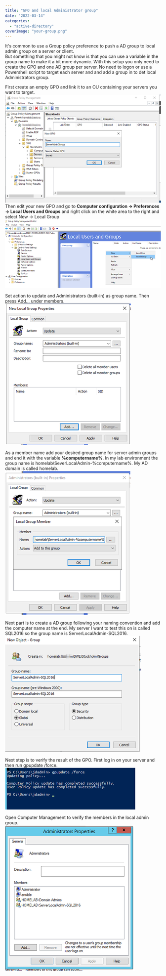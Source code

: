 ```yaml
---
title: "GPO and local Administrator group"
date: "2022-03-14"
categories: 
  - "active-directory"
coverImage: "your-group.png"
---
```


It's common to use a Group policy preference to push a AD group to local admin group on a server or client.  
But something that you might not know is that you can use a variable in the group name to make it a bit more dynamic. With this setup you only need to create the GPO and one AD group per server. No need to logon or use a Powershell script to target each server and and add a group in to det local Administrators group.  
  
First create an empty GPO and link it to an OU containing your servers you want to target.  
![](/assets/img/create-gpo.png)  
Then edit your new GPO and go to **Computer configuration -> Preferences -> Local Users and Groups** and right click on the white area to the right and select New -> Local Group  
![](/assets/img/new-group-gpp.png)  
  
Set action to update and Administrators (built-in) as group name. Then press Add... under members.  
![](/assets/img/select-admin.png)  
  
As a member name add your desired group name for server admin groups and end it with the variable **%computername%**. In my lab environment the group name is homelab\\SeverLocalAdmin-%computername%. My AD domain is called homelab.  
![](/assets/img/your-group.png)  
  
Next part is to create a AD group following your naming convention and add the computer name at the end. My server I want to test this on is called SQL2016 so the group name is ServerLocalAdmin-SQL2016. 
![](/assets/img/new-group.png)  
  
Next step is to verify the result of the GPO. First log in on your server and then run gpupdate /force.  
![](/assets/img/gpupdate.png)  
  
Open Computer Management to verify the members in the local admin group.  
![](/assets/img/local-admin-target.png)
